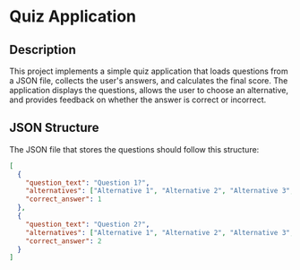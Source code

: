 # Quiz Application

## Description
This project implements a simple quiz application that loads questions from a JSON file, collects the user's answers, and calculates the final score. The application displays the questions, allows the user to choose an alternative, and provides feedback on whether the answer is correct or incorrect.

## JSON Structure
The JSON file that stores the questions should follow this structure:

```json
[
  {
    "question_text": "Question 1?",
    "alternatives": ["Alternative 1", "Alternative 2", "Alternative 3", "Alternative 4"],
    "correct_answer": 1
  },
  {
    "question_text": "Question 2?",
    "alternatives": ["Alternative 1", "Alternative 2", "Alternative 3", "Alternative 4"],
    "correct_answer": 2
  }
]
